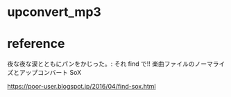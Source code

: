 # upconvert_mp3

# reference

夜な夜な涙とともにパンをかじった。: それ find で!! 楽曲ファイルのノーマライズとアップコンバート SoX

https://poor-user.blogspot.jp/2016/04/find-sox.html
